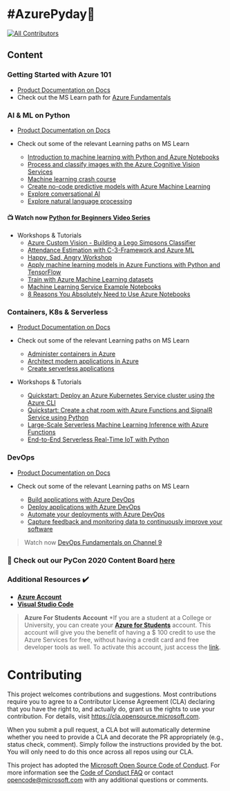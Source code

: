 # #AzurePyday🐍
<!-- ALL-CONTRIBUTORS-BADGE:START - Do not remove or modify this section -->

[![All Contributors](https://img.shields.io/badge/all_contributors-2-orange.svg?style=flat-square)](#contributors-)

<!-- ALL-CONTRIBUTORS-BADGE:END -->


## Content
### Getting Started with Azure 101

- [Product Documentation on Docs](https://docs.microsoft.com/en-in/azure/guides/developer/azure-developer-guide?wt.mc_id=AID3011242_QSG_EML_426724)
- Check out the MS Learn path for [Azure Fundamentals](https://docs.microsoft.com/en-us/learn/paths/azure-fundamentals/?wt.mc_id=AID3011242_QSG_EML_426725)

### AI &amp; ML on Python

- [Product Documentation on Docs](https://docs.microsoft.com/en-in/azure/?product=ai-machine-learning&amp;wt.mc_id=AID3011242_QSG_EML_426726)


- Check out some of the relevant Learning paths on MS Learn
  - [Introduction to machine learning with Python and Azure Notebooks](https://docs.microsoft.com/en-us/learn/paths/intro-to-ml-with-python/?wt.mc_id=AID3011242_QSG_EML_426727)
  - [Process and classify images with the Azure Cognitive Vision Services](https://docs.microsoft.com/en-us/learn/paths/classify-images-with-vision-services/?wt.mc_id=AID3011242_QSG_EML_426728)
  - [Machine learning crash course](https://docs.microsoft.com/en-us/learn/paths/ml-crash-course/?wt.mc_id=AID3011242_QSG_EML_426729)
  - [Create no-code predictive models with Azure Machine Learning](https://docs.microsoft.com/en-us/learn/paths/create-no-code-predictive-models-azure-machine-learning/?wt.mc_id=AID3011242_QSG_EML_426730)
  - [Explore conversational AI](https://docs.microsoft.com/en-us/learn/paths/explore-conversational-ai/?wt.mc_id=AID3011242_QSG_EML_426731)
  - [Explore natural language processing](https://docs.microsoft.com/en-us/learn/paths/explore-natural-language-processing/?wt.mc_id=AID3011242_QSG_EML_426732)


#### 📺 Watch now [Python for Beginners Video Series](https://www.youtube.com/playlist?list=PLlrxD0HtieHhS8VzuMCfQD4uJ9yne1mE6) 


- Workshops & Tutorials
  - [Azure Custom Vision - Building a Lego Simpsons Classifier](https://www.youtube.com/watch?v=znwf1p1f2Lg)
  - [Attendance Estimation with C-3-Framework and Azure ML](https://towardsdatascience.com/attendance-estimation-with-azure-ml-e6678f8a44ed)
  - [Happy, Sad, Angry Workshop](https://github.com/jimbobbennett/HappySadAngryWorkshop)
  - [Apply machine learning models in Azure Functions with Python and TensorFlow](https://docs.microsoft.com/en-us/azure/azure-functions/functions-machine-learning-tensorflow?tabs=bash)
  - [Train with Azure Machine Learning datasets](https://github.com/Azure/MachineLearningNotebooks/blob/master/how-to-use-azureml/work-with-data/datasets-tutorial/train-with-datasets/train-with-datasets.ipynb)
  - [Machine Learning Service Example Notebooks](https://github.com/Azure/MachineLearningNotebooks/)
  - [8 Reasons You Absolutely Need to Use Azure Notebooks](https://dev.to/shwars/8-reasons-you-absolutely-need-to-use-azure-notebooks-3512)

### Containers, K8s &amp; Serverless

- [Product Documentation on Docs](https://docs.microsoft.com/en-in/azure/?product=containers&amp;wt.mc_id=AID3011242_QSG_EML_426733)


- Check out some of the relevant Learning paths on MS Learn
  - [Administer containers in Azure](https://docs.microsoft.com/en-us/learn/paths/administer-containers-in-azure/?wt.mc_id=AID3011242_QSG_EML_426734)
  - [Architect modern applications in Azure](https://docs.microsoft.com/en-us/learn/paths/architect-modern-apps/?wt.mc_id=AID3011242_QSG_EML_426735)
  - [Create serverless applications](https://docs.microsoft.com/en-us/learn/paths/create-serverless-applications/?wt.mc_id=AID3011242_QSG_EML_426736)

- Workshops & Tutorials
  - [Quickstart: Deploy an Azure Kubernetes Service cluster using the Azure CLI](https://docs.microsoft.com/en-us/azure/aks/kubernetes-walkthrough)
  - [Quickstart: Create a chat room with Azure Functions and SignalR Service using Python](https://docs.microsoft.com/en-us/azure/azure-signalr/signalr-quickstart-azure-functions-python)
  - [Large-Scale Serverless Machine Learning Inference with Azure Functions](https://dev.to/azure/large-scale-serverless-machine-learning-inference-with-azure-functions-4mb7)
  - [End-to-End Serverless Real-Time IoT with Python](https://dev.to/azure/end-to-end-serverless-real-time-iot-with-python-4i2b)

### DevOps

- [Product Documentation on Docs](https://docs.microsoft.com/en-in/azure/?product=devops&amp;wt.mc_id=AID3011242_QSG_EML_426737)


- Check out some of the relevant Learning paths on MS Learn
  - [Build applications with Azure DevOps](https://docs.microsoft.com/en-us/learn/paths/build-applications-with-azure-devops/?wt.mc_id=AID3011242_QSG_EML_426738)
  - [Deploy applications with Azure DevOps](https://docs.microsoft.com/en-us/learn/paths/deploy-applications-with-azure-devops/?wt.mc_id=AID3011242_QSG_EML_426739)
  - [Automate your deployments with Azure DevOps](https://docs.microsoft.com/en-us/learn/paths/automate-deployments-azure-devops/?wt.mc_id=AID3011242_QSG_EML_426740)
  - [Capture feedback and monitoring data to continuously improve your software](https://docs.microsoft.com/en-us/learn/paths/capture-feedback-monitoring/?wt.mc_id=AID3011242_QSG_EML_426741)

> Watch now [DevOps Fundamentals on Channel 9](https://channel9.msdn.com/Series/DevOps-Fundamentals)

### 📂 Check out our PyCon 2020 Content Board [here](https://boards.microsoft.com/public/prism/104927?token=688e234500&ocid=AID3006292)

### Additional Resources ✔️

- **[Azure Account](https://azure.microsoft.com/?WT.mc_id=-github-arsaha)**
- **[Visual Studio Code](https://code.visualstudio.com/)**

> **Azure For Students Account**
*If you are a student at a College or University, you can create your **[Azure for Students](https://azure.microsoft.com/free/students/?WT.mc_id=-github-arsaha)** account. This account will give you the benefit of having a \$ 100 credit to use the Azure Services for free, without having a credit card and free developer tools as well. To activate this account, just access the [link](https://azure.microsoft.com/free/students/?WT.mc_id=-github-arsaha).


# Contributing

This project welcomes contributions and suggestions.  Most contributions require you to agree to a
Contributor License Agreement (CLA) declaring that you have the right to, and actually do, grant us
the rights to use your contribution. For details, visit https://cla.opensource.microsoft.com.

When you submit a pull request, a CLA bot will automatically determine whether you need to provide
a CLA and decorate the PR appropriately (e.g., status check, comment). Simply follow the instructions
provided by the bot. You will only need to do this once across all repos using our CLA.

This project has adopted the [Microsoft Open Source Code of Conduct](https://opensource.microsoft.com/codeofconduct/).
For more information see the [Code of Conduct FAQ](https://opensource.microsoft.com/codeofconduct/faq/) or
contact [opencode@microsoft.com](mailto:opencode@microsoft.com) with any additional questions or comments.
